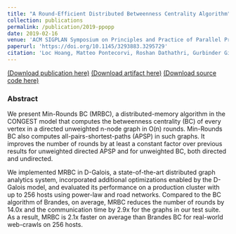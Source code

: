 ```yaml
---
title: "A Round-Efficient Distributed Betweenness Centrality Algorithm"
collection: publications
permalink: /publication/2019-ppopp
date: 2019-02-16
venue: 'ACM SIGPLAN Symposium on Principles and Practice of Parallel Programming (PPoPP)'
paperurl: 'https://doi.org/10.1145/3293883.3295729'
citation: 'Loc Hoang, Matteo Pontecorvi, Roshan Dathathri, Gurbinder Gill, Bozhi You, Keshav Pingali, Vijaya Ramachandran, “A Round-Efficient Distributed Betweenness Centrality Algorithm,” Proceedings of the 24th ACM SIGPLAN Symposium on Principles and Practice of Parallel Programming (PPoPP), February 16-20, 2019 (to appear).'
---
```

[(Download publication here)](https://www.cs.utexas.edu/~roshan/MRBC.pdf) [(Download artifact here)](https://doi.org/10.5281/zenodo.2399798) [(Download source code here)](https://github.com/IntelligentSoftwareSystems/Galois)

### Abstract

We present Min-Rounds BC (MRBC), a distributed-memory algorithm in the CONGEST model that computes the betweenness centrality (BC) of every vertex in a directed unweighted n-node graph in O(n) rounds. Min-Rounds BC also computes all-pairs-shortest-paths (APSP) in such graphs. It improves the number of rounds by at least a constant factor over previous results for unweighted directed APSP and for unweighted BC, both directed and undirected.

We implemented MRBC in D-Galois, a state-of-the-art distributed graph analytics system, incorporated additional optimizations enabled by the D-Galois model, and evaluated its performance on a production cluster with up to 256 hosts using power-law and road networks. Compared to the BC algorithm of Brandes, on average, MRBC reduces the number of rounds by 14.0x and the communication time by 2.9x for the graphs in our test suite. As a result, MRBC is 2.1x faster on average than Brandes BC for real-world web-crawls on 256 hosts.

